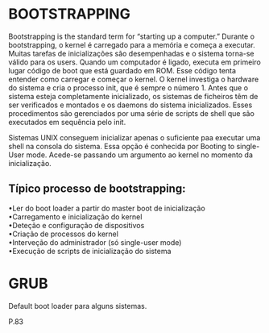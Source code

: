 # BOOTSTRAPPING
Bootstrapping is the standard term for “starting up a computer.”
Durante o bootstrapping, o kernel é carregado para a memória e começa a executar. Muitas tarefas de inicializações são desempenhadas e o sistema torna-se válido para os users.
Quando um computador é ligado, executa em primeiro lugar código de boot que está guardado em ROM. Esse código tenta entender como carregar e começar o kernel. O kernel investiga o hardware do sistema e cria o processo init, que é sempre o número 1.
Antes que o sistema esteja completamente inicializado, os sistemas de ficheiros têm de ser verificados e montados e os daemons do sistema inicializados. Esses procedimentos são gerenciados por uma série de scripts de shell que são executados em sequência pelo init.

Sistemas UNIX conseguem inicializar apenas o suficiente paa executar uma shell na consola do sistema. Essa opção é conhecida por Booting to single-User mode. Acede-se passando um argumento ao kernel no  momento da inicialização.

## Típico processo de bootstrapping:
•Ler do boot loader a partir do master boot de inicialização
<br />
•Carregamento e inicialização do kernel
<br />
•Deteção e configuração de dispositivos
<br />
•Criação de processos do kernel
<br />
•Interveção do administrador (só single-user mode)
<br />
•Execução de scripts de inicialização do sistema


# GRUB
Default boot loader para alguns sistemas.

P.83

